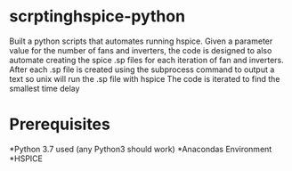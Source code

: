 # scrptinghspice-python
Built a python scripts that automates running hspice.  Given a parameter value
for the number of fans and inverters, the code is designed to also automate creating
the spice .sp files for each iteration of fan and inverters.  After each .sp file is created
using the subprocess command to output a text so unix will run the .sp file with hspice
The code is iterated to find the smallest time delay

# Prerequisites
*Python 3.7 used (any Python3 should work)
*Anacondas Environment
*HSPICE
